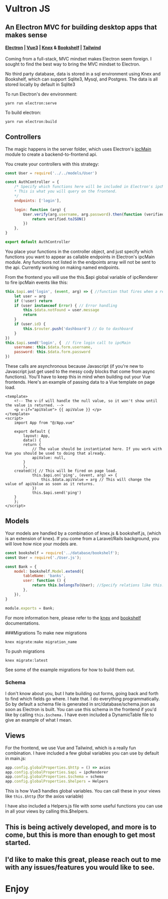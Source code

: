 # Vultron JS
## An Electron MVC for building desktop apps that makes sense
#### [Electron](https://www.electronjs.org/) | [Vue3](https://v3.vuejs.org/) | [Knex](https://knexjs.org/) & [Bookshelf](https://bookshelfjs.org/) | [Tailwind](https://tailwindcss.com/)

Coming from a full-stack, MVC mindset makes Electron seem foreign. I sought to find the best way to bring the MVC mindset to Electron.

No third party database, data is stored in a sql environment using Knex and Bookshelf, which can support Sqlite3, Mysql, and Postgres. The data is all stored locally by default in Sqlite3

To run Electron's dev environment:
```
yarn run electron:serve
```

To build electron:
```
yarn run electron:build
```

## Controllers
The magic happens in the server folder, which uses Electron's [ipcMain](https://www.electronjs.org/docs/latest/api/ipc-main) module to create a backend-to-frontend api. 

You create your controllers with this strategy:
```javascript
const User = require('../../models/User')

const AuthController = {
	/* Specify which functions here will be included in Electron's ipcMain module. 
	* This is what you will query on the frontend. 
	*/
	endpoints: ['login'], 

	login: function (arg) {
		User.verify(arg.username, arg.password).then(function (verified) {
			return verified.toJSON()
		})
	},
}

export default AuthController
```

You place your functions in the controller object, and just specify which functions you want to appear as callable endpoints in Electron's ipcMain module. Any functions not listed in the endpoints array will not be sent to the api. Currently working on making named endpoints.

From the frontend you will use the this.$api global variable of ipcRenderer to fire ipcMain events like this: 
```javascript
this.$api.on('login', (event, arg) => { //function that fires when a response is received from 'login' event
	let user = arg
	if (!user) return
	if (user instanceof Error) { // Error handling
		this.$data.notFound = user.message
		return
	}
	if (user.id) {
		this.$router.push('dashboard') // Go to dashboard
	}
})
this.$api.send('login', {  // fire login call to ipcMain
	username: this.$data.form.username,
	password: this.$data.form.password
})
```

These calls are asynchronous because Javascript (if you're new to Javascript just get used to the messy cody blocks that come from async functions). You'll have to keep this in mind when building out your Vue frontends.
Here's an example of passing data to a Vue template on page load. 

```vue
<template>
	<!-- The v-if will handle the null value, so it won't show until the value is returned. -->
	<p v-if="apiValue"> {{ apiValue }} </p> 
</template>
<script>
    import App from "@/App.vue"

    export default {
        layout: App,
        data() {
		return {
			// The value should be instantiated here. If you work with Vue you should be used to doing that already.
			apiValue: null, 
		}
        },
	created(){ // This will be fired on page load.
            this.$api.on('ping', (event, arg) => {
				this.$data.apiValue = arg // This will change the value of apiValue as soon as it returns.
            })
            this.$api.send('ping')
	}
    };
</script>
```

## Models
Your models are handled by a combination of knex.js & bookshelf.js, (which is an extension of knex). If you come from a Laravel/Rails background, you will love how nice your models are. 

```javascript
const bookshelf = require('../database/bookshelf');
const User = require('./User.js');

const Bank = {
	model: bookshelf.Model.extend({
		tableName: 'banks',
		user: function () {
			return this.belongsTo(User); //Specify relations like this.
		},
	}),
}

module.exports = Bank;
```

For more information here, please refer to the [knex](https://knexjs.org/) and [bookshelf](https://bookshelfjs.org/) documentations. 

###Migrations
To make new migrations 
```
knex migrate:make migration_name 
```
To push migrations
```
knex migrate:latest
```
See some of the example migrations for how to build them out.

### Schema
I don't know about you, but I hate building out forms, going back and forth to find which fields go where. I hate that. I do everything programmatically. So by default a schema file is generated in src/database/schema.json as soon as Electron is built. You can use this schema in the frontend if you'd like by calling ```this.$schema.``` I have even included a DynamicTable file to give an example of what I mean. 

## Views

For the frontend, we use Vue and Tailwind, which is a really fun combination. 
I have included a few global variables you can use by default in main.js: 

```javascript
app.config.globalProperties.$http = () => axios
app.config.globalProperties.$api = ipcRenderer
app.config.globalProperties.$schema = schema
app.config.globalProperties.$helpers = Helpers

```

This is how Vue3 handles global variables. You can call these in your views like ```this.$http``` (for the axios variable)

I have also included a Helpers.js file with some useful functions you can use in all your views by calling this.$helpers. 


## This is being actively developed, and more is to come, but this is more than enough to get most started. 
## I'd like to make this great, please reach out to me with any issues/features you would like to see. 

# Enjoy

